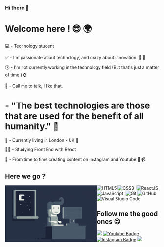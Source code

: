 ### Hi there 👋

# Welcome here ! 😎 🌍

💻  - Technology student  

✅  - I'm passionate about technology, and crazy about innovation. 🚀 📲  

🕓  - I'm not currently working in the technology field (But that's just a matter of time.) ⌚️

💬  - Call me to talk, I like that.



# - "The best technologies are those that are used for the benefit of all humanity." 🧠

📍 - Currently living in London - UK  👑  

👨‍💻 - Studying Front End with React  

📱 - From time to time creating content on Instagram and Youtube 📸  📹


## Here we go ?


<img alt="Night Coding" src="https://raw.githubusercontent.com/AVS1508/AVS1508/master/assets/Night-Coding.gif" align="left"/>

 ![HTML5](https://img.shields.io/badge/-HTML5-E34F26?style=flat&logoColor=fff&logo=HTML5)&nbsp;![CSS3](https://img.shields.io/badge/-CSS3-333333?style=flat&logo=CSS3&logoColor=1572B6)&nbsp; ![ReactJS](https://img.shields.io/badge/-ReactJS-18BCEE?style=flat&logoColor=fff&logo=react)&nbsp;![JavaScript](https://img.shields.io/badge/-JavaScript-FEAE32?style=flat&logoColor=fff&logo=javascript)&nbsp; ![Git](https://img.shields.io/badge/-Git-333333?style=flat&logo=git) ![GitHub](https://img.shields.io/badge/-GitHub-333333?style=flat&logo=github)&nbsp;
 ![Visual Studio Code](https://img.shields.io/badge/-Visual%20Studio%20Code-333333?style=flat&logo=visual-studio-code&logoColor=007ACC)&nbsp;





## Follow me the good ones 😉

 <a href="https://www.linkedin.com/in/mateus-rodrigues-1624271a7/"><img src="https://img.shields.io/badge/-Mateus%20Rodrigues%20-0077B5?style=flat-square&logo=Linkedin&logoColor=white"/></a> [![Youtube Badge](https://img.shields.io/badge/-Youtube-FF0000?style=flat-square&labelColor=FF0000&logo=youtube&logoColor=white&link=https://www.youtube.com/channel/UC98MAAltmTLPlw7tjCqYVcA/videos)](https://www.youtube.com/channel/UC98MAAltmTLPlw7tjCqYVcA/videos) [![Instagram Badge](https://img.shields.io/badge/-Instagram-red?style=flat-square&logo=Instagram&logoColor=white&link=https://www.instagram.com/mateus_rodrigs31/)](https://www.instagram.com/mateus_rodrigs31/) <a href="mrodriguescod@gmail.com"><img src="https://img.shields.io/badge/-My%20Email-D14836?style=flat-square&logo=Gmail&logoColor=white"/>
